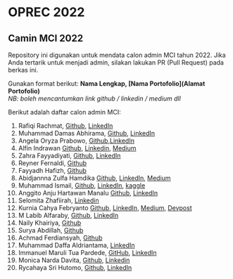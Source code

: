 # OPREC 2022

## Camin MCI 2022

Repository ini digunakan untuk mendata calon admin MCI tahun 2022. Jika Anda tertarik untuk menjadi admin, silakan lakukan PR (Pull Request) pada berkas ini.

Gunakan format berikut:
**Nama Lengkap, [Nama Portofolio](Alamat Portofolio)** <br>
_NB: boleh mencantumkan link github / linkedin / medium dll_

Berikut adalah daftar calon admin MCI:

1. Rafiqi Rachmat, [Github](https://github.com/akunlainfiqi), [LinkedIn](https://www.linkedin.com/in/rafiqirpw/)
2. Muhammad Damas Abhirama, [Github](https://github.com/abhiramadamas), [LinkedIn](https://www.linkedin.com/in/muhammad-damas-abhirama-19495b206/)
3. Angela Oryza Prabowo, [Github](https://github.com/angelaoryza),[LinkedIn](https://www.linkedin.com/in/angela-oryza-351644214/)
4. Alfin Indrawan [Github](https://github.com/AlfinIndrawan), [Linkedin](https://www.linkedin.com/in/alfinindrawan/), [Medium](https://medium.com/@alfinindrawan)
5. Zahra Fayyadiyati, [Github](https://github.com/zahrafayya), [LinkedIn](https://www.linkedin.com/in/zahra-fayyadiyati/)
6. Reyner Fernaldi, [Github](https://github.com/reynerfernaldi)
7. Fayyadh Hafizh, [Github](https://github.com/fydhfzh)
8. Abidjannna Zulfa Hamdika [Github](https://github.com/hufahamdika), [LinkedIn](https://www.linkedin.com/in/abidjannazulfahamdika/), [Medium](https://medium.com/@hansenidden18/extracting-word-embedding-sentence-embedding-from-bert-for-twitter-sentiment-analysis-d728696df8e0)
9. Muhammad Ismail, [Github](https://github.com/mail2418), [LinkedIn](https://www.linkedin.com/in/muhammad-2418-ismail/), [kaggle](https://www.kaggle.com/mail2418)
10. Anggito Anju Hartawan Manalu [Github](https://github.com/Anggito02), [LinkedIn](https://www.linkedin.com/in/anggitoanjuhartawanmanalu)
11. Selomita Zhafiirah, [Linkedin](https://www.linkedin.com/in/selomita-zhafiirah-b275371ba/)
12. Kurnia Cahya Febryanto [Github](https://github.com/kurniacf), [LinkedIn](https://www.linkedin.com/in/kurnia-cahya-febryanto/), [Medium](https://medium.com/@kurniacf), [Devpost](https://devpost.com/kurniacf?ref_content=user-portfolio&ref_feature=portfolio&ref_medium=global-nav)
13. M Labib Alfaraby, [Github](https://github.com/labibs30), [LinkedIn](https://www.linkedin.com/in/m-labib-alfaraby-a514b9202/)
14. Naily Khairiya, [Github](https://github.com/nailykhry)
15. Surya Abdillah, [Github](https://github.com/surya-abd)
16. Achmad Ferdiansyah, [Github](https://github.com/Ferdi761)
17. Muhammad Daffa Aldriantama, [LinkedIn](https://www.linkedin.com/in/mdaffaaldriantama/)
18. Immanuel Maruli Tua Pardede, [GitHub](https://github.com/immanuelmtpardede), [LinkedIn](https://www.linkedin.com/in/immanuel-maruli-tua-pardede-4819891a7/)
19. Monica Narda Davita, [Github](https://github.com/MonicaDavita), [Linkedin](https://www.linkedin.com/in/monica-davita/)
20. Rycahaya Sri Hutomo, [Github](https://github.com/rycahayash), [LinkedIn](https://www.linkedin.com/in/rycahaya-sri-hutomo-1983b9221/)
